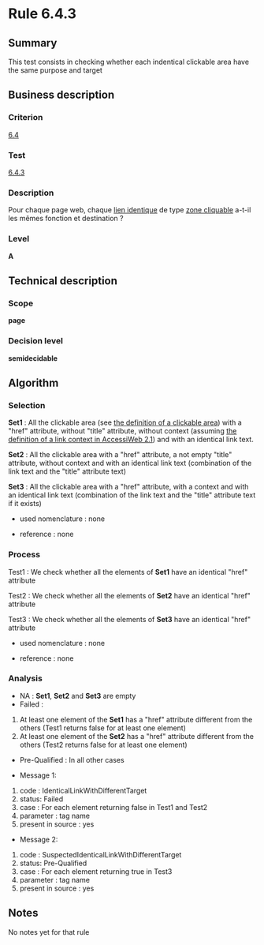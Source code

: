 # Rule 6.4.3
## Summary

This test consists in checking whether each indentical clickable area
have the same purpose and target

## Business description

### Criterion

[6.4](http://references.modernisation.gouv.fr/referentiel-technique-0#crit-6-4)

### Test

[6.4.3](http://references.modernisation.gouv.fr/referentiel-technique-0#test-6-4-3)

### Description

Pour chaque page web, chaque <a href="http://references.modernisation.gouv.fr/sites/default/files/RGAA3_RC2-1/glossaire.htm#mLienIdentique">lien identique</a> de type <a href="http://references.modernisation.gouv.fr/sites/default/files/RGAA3_RC2-1/glossaire.htm#mZoneCliquable">zone cliquable</a> a-t-il les m&ecirc;mes fonction et destination ?

### Level

**A**

## Technical description

### Scope

**page**

### Decision level

**semidecidable**

## Algorithm

### Selection

**Set1** : All the clickable area (see [the definition of a clickable
area](http://www.braillenet.org/accessibilite/referentiel-aw21-en/glossaire.php#mZoneCliquable))
with a "href" attribute, without "title" attribute, without context
(assuming [the definition of a link context in AccessiWeb
2.1](http://www.braillenet.org/accessibilite/referentiel-aw21-en/glossaire.php#mContexteLien))
and with an identical link text.

**Set2** : All the clickable area with a "href" attribute, a not empty
"title" attribute, without context and with an identical link text
(combination of the link text and the "title" attribute text)

**Set3** : All the clickable area with a "href" attribute, with a context
and with an identical link text (combination of the link text and the
"title" attribute text if it exists)

-   used nomenclature : none

-   reference : none

### Process

Test1 : We check whether all the elements of **Set1** have an identical
"href" attribute

Test2 : We check whether all the elements of **Set2** have an identical
"href" attribute

Test3 : We check whether all the elements of **Set3** have an identical
"href" attribute

-   used nomenclature : none

-   reference : none

### Analysis

-   NA : **Set1**, **Set2** and **Set3** are empty
-   Failed :

1.  At least one element of the **Set1** has a "href" attribute different
    from the others (Test1 returns false for at least one element)
2.  At least one element of the **Set2** has a "href" attribute different
    from the others (Test2 returns false for at least one element)

-   Pre-Qualified : In all other cases

-   Message 1:

1.  code : IdenticalLinkWithDifferentTarget
2.  status: Failed
3.  case : For each element returning false in Test1 and Test2
4.  parameter : tag name
5.  present in source : yes

-   Message 2:

1.  code : SuspectedIdenticalLinkWithDifferentTarget
2.  status: Pre-Qualified
3.  case : For each element returning true in Test3
4.  parameter : tag name
5.  present in source : yes

## Notes

No notes yet for that rule
